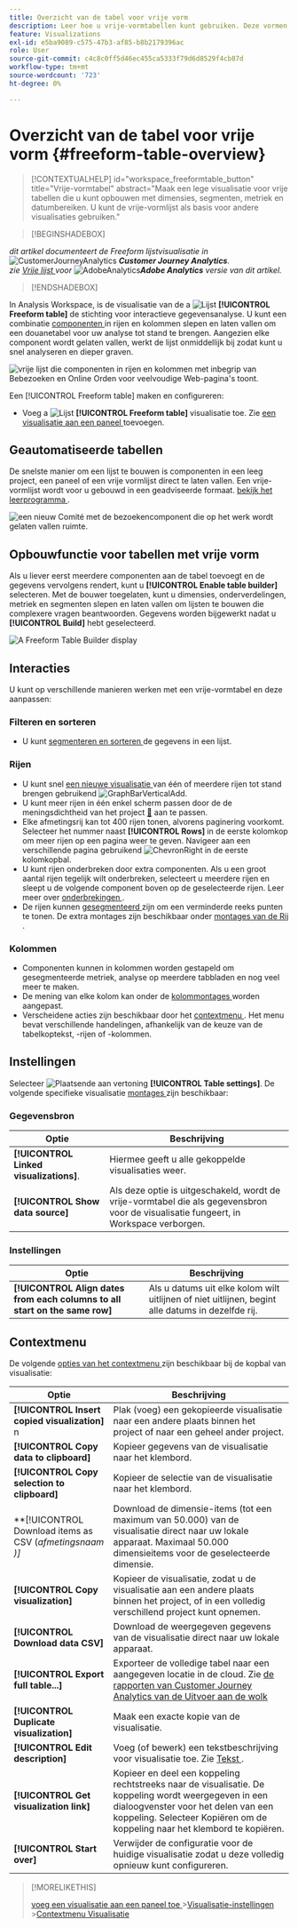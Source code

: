 ```yaml
---
title: Overzicht van de tabel voor vrije vorm
description: Leer hoe u vrije-vormtabellen kunt gebruiken. Deze vormen de basis voor gegevensanalyse in Analysis Workspace.
feature: Visualizations
exl-id: e5ba9089-c575-47b3-af85-b8b2179396ac
role: User
source-git-commit: c4c8c0ff5d46ec455ca5333f79d6d8529f4cb87d
workflow-type: tm+mt
source-wordcount: '723'
ht-degree: 0%

---
```


# Overzicht van de tabel voor vrije vorm {#freeform-table-overview}

<!-- markdownlint-disable MD034 -->

>[!CONTEXTUALHELP]
>id="workspace_freeformtable_button"
>title="Vrije-vormtabel"
>abstract="Maak een lege visualisatie voor vrije tabellen die u kunt opbouwen met dimensies, segmenten, metriek en datumbereiken. U kunt de vrije-vormlijst als basis voor andere visualisaties gebruiken."

<!-- markdownlint-enable MD034 -->


>[!BEGINSHADEBOX]

_dit artikel documenteert de Freeform lijstvisualisatie in_ ![ CustomerJourneyAnalytics ](/help/assets/icons/CustomerJourneyAnalytics.svg) _&#x200B;**Customer Journey Analytics**._<br/>_zie [ Vrije lijst ](https://experienceleague.adobe.com/en/docs/analytics/analyze/analysis-workspace/visualizations/freeform-table/freeform-table) voor_ ![ AdobeAnalytics ](/help/assets/icons/AdobeAnalytics.svg) _&#x200B;**Adobe Analytics** versie van dit artikel._

>[!ENDSHADEBOX]


In Analysis Workspace, is de visualisatie van de a ![ Lijst ](/help/assets/icons/Table.svg) **[!UICONTROL Freeform table]** de stichting voor interactieve gegevensanalyse. U kunt een combinatie [ componenten ](/help/components/overview.md) in rijen en kolommen slepen en laten vallen om een douanetabel voor uw analyse tot stand te brengen. Aangezien elke component wordt gelaten vallen, werkt de lijst onmiddellijk bij zodat kunt u snel analyseren en dieper graven.

![ vrije lijst die componenten in rijen en kolommen met inbegrip van Bebezoeken en Online Orden voor veelvoudige Web-pagina&#39;s toont.](assets/opening-section.png)

Een [!UICONTROL Freeform table] maken en configureren:

* Voeg a ![ Lijst ](/help/assets/icons/Table.svg) **[!UICONTROL Freeform table]** visualisatie toe. Zie [ een visualisatie aan een paneel ](../freeform-analysis-visualizations.md#add-visualizations-to-a-panel) toevoegen.

## Geautomatiseerde tabellen

De snelste manier om een lijst te bouwen is componenten in een leeg project, een paneel of een vrije vormlijst direct te laten vallen. Een vrije-vormlijst wordt voor u gebouwd in een geadviseerde formaat. [ bekijk het leerprogramma ](https://experienceleague.adobe.com/en/docs/analytics-learn/tutorials/analysis-workspace/building-freeform-tables/auto-build-freeform-tables-in-analysis-workspace).

![ een nieuw Comité met de bezoekencomponent die op het werk wordt gelaten vallen ruimte.](assets/automated-table.png)

## Opbouwfunctie voor tabellen met vrije vorm

Als u liever eerst meerdere componenten aan de tabel toevoegt en de gegevens vervolgens rendert, kunt u **[!UICONTROL Enable table builder]** selecteren. Met de bouwer toegelaten, kunt u dimensies, onderverdelingen, metriek en segmenten slepen en laten vallen om lijsten te bouwen die complexere vragen beantwoorden. Gegevens worden bijgewerkt nadat u **[!UICONTROL Build]** hebt geselecteerd.

![ A Freeform Table Builder display ](assets/table-builder.png)

## Interacties

U kunt op verschillende manieren werken met een vrije-vormtabel en deze aanpassen:

### Filteren en sorteren

* U kunt [ segmenteren en sorteren ](filter-and-sort.md) de gegevens in een lijst.

### Rijen

* U kunt snel [ een nieuwe visualisatie ](../freeform-analysis-visualizations.md#visualize) van één of meerdere rijen tot stand brengen gebruikend ![ GraphBarVerticalAdd ](/help/assets/icons/GraphBarVerticalAdd.svg).
* U kunt meer rijen in één enkel scherm passen door de de meningsdichtheid van het project [&#128279;](/help/analysis-workspace/build-workspace-project/view-density.md) aan te passen.
* Elke afmetingsrij kan tot 400 rijen tonen, alvorens paginering voorkomt. Selecteer het nummer naast **[!UICONTROL Rows]** in de eerste kolomkop om meer rijen op een pagina weer te geven. Navigeer aan een verschillende pagina gebruikend ![ ChevronRight ](/help/assets/icons/ChevronRight.svg) in de eerste kolomkopbal.
* U kunt rijen onderbreken door extra componenten. Als u een groot aantal rijen tegelijk wilt onderbreken, selecteert u meerdere rijen en sleept u de volgende component boven op de geselecteerde rijen. Leer meer over [ onderbrekingen ](/help/components/dimensions/t-breakdown-fa.md).
* De rijen kunnen [ gesegmenteerd ](/help/components/segments/seg-overview.md) zijn om een verminderde reeks punten te tonen. De extra montages zijn beschikbaar onder [ montages van de Rij ](/help/analysis-workspace/visualizations/freeform-table/column-row-settings/table-settings.md).

### Kolommen

* Componenten kunnen in kolommen worden gestapeld om gesegmenteerde metriek, analyse op meerdere tabbladen en nog veel meer te maken.
* De mening van elke kolom kan onder de [ kolommontages ](/help/analysis-workspace/visualizations/freeform-table/column-row-settings/column-settings.md) worden aangepast.
* Verscheidene acties zijn beschikbaar door het [ contextmenu ](/help/analysis-workspace/visualizations/freeform-analysis-visualizations.md#context-menu). Het menu bevat verschillende handelingen, afhankelijk van de keuze van de tabelkoptekst, -rijen of -kolommen.


## Instellingen

Selecteer ![ Plaatsende ](/help/assets/icons/Setting.svg) aan vertoning **[!UICONTROL Table settings]**. De volgende specifieke visualisatie [ montages ](../freeform-analysis-visualizations.md#settings) zijn beschikbaar:

### Gegevensbron

| Optie | Beschrijving |
|---|---|
| **[!UICONTROL Linked visualizations]**. | Hiermee geeft u alle gekoppelde visualisaties weer. |
| **[!UICONTROL Show data source]** | Als deze optie is uitgeschakeld, wordt de vrije-vormtabel die als gegevensbron voor de visualisatie fungeert, in Workspace verborgen. |

### Instellingen

| Optie | Beschrijving |
|---|---|
| **[!UICONTROL Align dates from each columns to all start on the same row]** | Als u datums uit elke kolom wilt uitlijnen of niet uitlijnen, begint alle datums in dezelfde rij. |


## Contextmenu

De volgende [ opties van het contextmenu ](../freeform-analysis-visualizations.md#context-menu) zijn beschikbaar bij de kopbal van visualisatie:

| Optie | Beschrijving |
| --- | --- |
| **[!UICONTROL Insert copied visualization]**&#x200B;n | Plak (voeg) een gekopieerde visualisatie naar een andere plaats binnen het project of naar een geheel ander project. |
| **[!UICONTROL Copy data to clipboard]** | Kopieer gegevens van de visualisatie naar het klembord. |
| **[!UICONTROL Copy selection to clipboard]** | Kopieer de selectie van de visualisatie naar het klembord. |
| **[!UICONTROL Download items as CSV (*afmetingsnaam *)]** | Download de dimensie-items (tot een maximum van 50.000) van de visualisatie direct naar uw lokale apparaat. Maximaal 50.000 dimensieitems voor de geselecteerde dimensie. |
| **[!UICONTROL Copy visualization]** | Kopieer de visualisatie, zodat u de visualisatie aan een andere plaats binnen het project, of in een volledig verschillend project kunt opnemen. |
| **[!UICONTROL Download data CSV]** | Download de weergegeven gegevens van de visualisatie direct naar uw lokale apparaat. |
| **[!UICONTROL Export full table...]** | Exporteer de volledige tabel naar een aangegeven locatie in de cloud. Zie [ de rapporten van Customer Journey Analytics van de Uitvoer aan de wolk ](../../export/export-cloud.md) |
| **[!UICONTROL Duplicate visualization]** | Maak een exacte kopie van de visualisatie. |
| **[!UICONTROL Edit description]** | Voeg (of bewerk) een tekstbeschrijving voor visualisatie toe. Zie [ Tekst ](../text.md). |
| **[!UICONTROL Get visualization link]** | Kopieer en deel een koppeling rechtstreeks naar de visualisatie. De koppeling wordt weergegeven in een dialoogvenster voor het delen van een koppeling. Selecteer Kopiëren om de koppeling naar het klembord te kopiëren. |
| **[!UICONTROL Start over]** | Verwijder de configuratie voor de huidige visualisatie zodat u deze volledig opnieuw kunt configureren. |


>[!MORELIKETHIS]
>
>[ voeg een visualisatie aan een paneel toe ](/help/analysis-workspace/visualizations/freeform-analysis-visualizations.md#add-visualizations-to-a-panel)
>&#x200B;>[Visualisatie-instellingen ](/help/analysis-workspace/visualizations/freeform-analysis-visualizations.md#settings)
>&#x200B;>[Contextmenu Visualisatie ](/help/analysis-workspace/visualizations/freeform-analysis-visualizations.md#context-menu)
>

